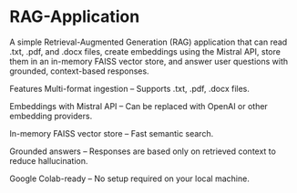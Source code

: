 # RAG-Application
A simple Retrieval-Augmented Generation (RAG) application that can read .txt, .pdf, and .docx files, create embeddings using the Mistral API, store them in an in-memory FAISS vector store, and answer user questions with grounded, context-based responses.

Features
  Multi-format ingestion – Supports .txt, .pdf, .docx files.

  Embeddings with Mistral API – Can be replaced with OpenAI or other embedding providers.

  In-memory FAISS vector store – Fast semantic search.

  Grounded answers – Responses are based only on retrieved context to reduce hallucination.

  Google Colab-ready – No setup required on your local machine.


